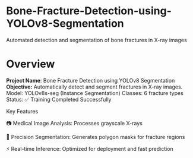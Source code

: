 # Bone-Fracture-Detection-using-YOLOv8-Segmentation
Automated detection and segmentation of bone fractures in X-ray images
# Overview
**Project Name**: Bone Fracture Detection using YOLOv8 Segmentation
**Objective:** Automatically detect and segment fractures in X-ray images.
Model: YOLOv8s-seg (Instance Segmentation)
Classes: 6 fracture types
Status: ✅ Training Completed Successfully

Key Features

📷 Medical Image Analysis: Processes grayscale X-rays

🎯 Precision Segmentation: Generates polygon masks for fracture regions

⚡ Real-time Inference: Optimized for deployment and fast prediction
